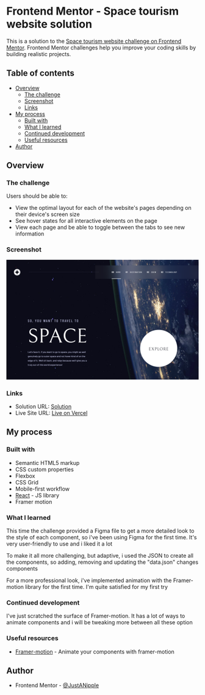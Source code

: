 # Frontend Mentor - Space tourism website solution

This is a solution to the [Space tourism website challenge on Frontend Mentor](https://www.frontendmentor.io/challenges/space-tourism-multipage-website-gRWj1URZ3). Frontend Mentor challenges help you improve your coding skills by building realistic projects. 

## Table of contents

- [Overview](#overview)
  - [The challenge](#the-challenge)
  - [Screenshot](#screenshot)
  - [Links](#links)
- [My process](#my-process)
  - [Built with](#built-with)
  - [What I learned](#what-i-learned)
  - [Continued development](#continued-development)
  - [Useful resources](#useful-resources)
- [Author](#author)

## Overview

### The challenge

Users should be able to:

- View the optimal layout for each of the website's pages depending on their device's screen size
- See hover states for all interactive elements on the page
- View each page and be able to toggle between the tabs to see new information

### Screenshot

![](src/assets/screenshot.png)

### Links

- Solution URL: [Solution](https://github.com/JustANipple/space-tourism-website/blob/main/src/App.jsx)
- Live Site URL: [Live on Vercel](https://space-tourism-website-justanipple.vercel.app)

## My process

### Built with

- Semantic HTML5 markup
- CSS custom properties
- Flexbox
- CSS Grid
- Mobile-first workflow
- [React](https://reactjs.org/) - JS library
- Framer motion

### What I learned

This time the challenge provided a Figma file to get a more detailed look to the style of each component, so i've been using Figma for the first time. It's very user-friendly to use and i liked it a lot

To make it all more challenging, but adaptive, i used the JSON to create all the components, so adding, removing and updating the "data.json" changes components

For a more professional look, i've implemented animation with the Framer-motion library for the first time. I'm quite satisfied for my first try

### Continued development

I've just scratched the surface of Framer-motion. It has a lot of ways to animate components and i will be tweaking more between all these option

### Useful resources

- [Framer-motion](https://www.framer.com/motion/introduction/) - Animate your components with framer-motion

## Author

- Frontend Mentor - [@JustANipple](https://www.frontendmentor.io/profile/JustANipple)
